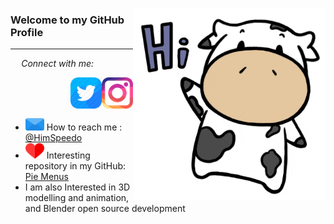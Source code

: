 <p align="right">
<img align="right" width="308" height="308" src="https://github.com/Himanshu-Singh-Chauhan/Himanshu-Singh-Chauhan/blob/main/resources/gifs/cow_hi.gif">
</p>

### Welcome to my GitHub Profile

------

<p align = "right"><em>Connect with me: &nbsp;&nbsp;&nbsp;&nbsp;&nbsp;&nbsp;&nbsp;&nbsp;&nbsp;&nbsp;&nbsp;&nbsp;&nbsp;&nbsp;&nbsp;</em></p>

<a href="https://www.instagram.com/him.speedo/"><img align = "right" width="50" height="50" src = "https://github.com/Himanshu-Singh-Chauhan/Himanshu-Singh-Chauhan/blob/main/resources/icons/insta.png" alt = "Instagram"></a>  <a href = "https://twitter.com/HimSpeedo"><img align = "right" width="50" height="50" src = "https://github.com/Himanshu-Singh-Chauhan/Himanshu-Singh-Chauhan/blob/main/resources/icons/twitter%20no%20alpha%20channel.png" alt="Twitter"></a>  

<p><br><br><br></p>

<!-- - <img width="30" height="25" src = "https://github.com/Himanshu-Singh-Chauhan/Himanshu-Singh-Chauhan/blob/main/resources/icons/pc.png">  CS student in 3rd year with a great passion for programming.  -->
- <img width="30" height="20" src = "https://github.com/Himanshu-Singh-Chauhan/Himanshu-Singh-Chauhan/blob/main/resources/icons/email.png">  How to reach me : [@HimSpeedo](https://twitter.com/HimSpeedo)
- <img width="30" height="25" src = "https://github.com/Himanshu-Singh-Chauhan/Himanshu-Singh-Chauhan/blob/main/resources/icons/like.png">  Interesting repository in my GitHub: [Pie Menus](https://github.com/Himanshu-Singh-Chauhan/Pie-Menus)    
- I am also Interested in 3D modelling and animation, and Blender open source development 

<!-- - 👀 I’m interested in ... -->
<!-- - 🌱 I’m currently learning ... -->
<!-- - 💞️ I’m looking to collaborate on ... -->  

<!-- <p align="right"><br><br>
<img align="right" width="290" height="300" src="https://github.com/Himanshu-Singh-Chauhan/Himanshu-Singh-Chauhan/blob/main/resources/gifs/vision typing.gif"><br>
</p> -->

<!-- ![Anurag's GitHub stats](https://github-readme-stats.vercel.app/api?username=Himanshu-Singh-Chauhan&show_icons=true&theme=buefy)

[![Readme Card](https://github-readme-stats.vercel.app/api/pin/?username=Himanshu-Singh-Chauhan&repo=Pie-Menus&show_icons=true&theme=buefy)](https://github.com/Himanshu-Singh-Chauhan/Pie-Menus) -->

<!-- <img align="right" width="200" height="200" src="https://github.com/Himanshu-Singh-Chauhan/Himanshu-Singh-Chauhan/blob/main/resources/gifs/kirby typing.gif"> -->

<!-- ![Top Langs](https://github-readme-stats.vercel.app/api/top-langs/?username=Himanshu-Singh-Chauhan&hide=AutoHotKey&layout=compact&theme=buefy)

[![Hits](https://hits.seeyoufarm.com/api/count/incr/badge.svg?url=https%3A%2F%2Fgithub.com%2FHimanshu-Singh-Chauhan%2F&count_bg=%23FB0656&title_bg=%230746EF&icon=&icon_color=%23E7E7E7&title=Visitors+count&edge_flat=false)](https://hits.seeyoufarm.com) -->

<!-- [joeyespo/grip: Preview GitHub README.md files locally before committing them.](https://github.com/joeyespo/grip) 

Use this python utility to see readme changes directly from local cloned repo, instead of committing hundred times just to formatting is correct or not.  The readme is rendered directly from GitHub, so the formatting are very accurately shown. LOVE IT. --> 
